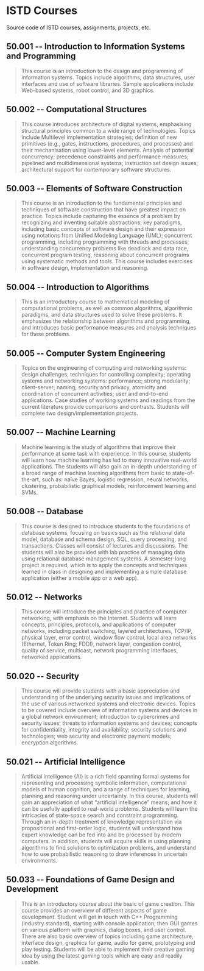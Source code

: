 # ISTD Courses
Source code of ISTD courses, assignments, projects, etc.

## 50.001 -- Introduction to Information Systems and Programming
> This course is an introduction to the design and programming of information systems. Topics include algorithms, data structures, user interfaces and use of software libraries. Sample applications include Web-based systems, robot control, and 3D graphics.

## 50.002 -- Computational Structures
> This course introduces architecture of digital systems, emphasising structural principles common to a wide range of technologies. Topics include Multilevel implementation strategies; definition of new primitives (e.g., gates, instructions, procedures, and processes) and their mechanisation using lower-level elements. Analysis of potential concurrency; precedence constraints and performance measures; pipelined and multidimensional systems; instruction set design issues; architectural support for contemporary software structures.

## 50.003 -- Elements of Software Construction
> This course is an introduction to the fundamental principles and techniques of software construction that have greatest impact on practice. Topics include capturing the essence of a problem by recognizing and inventing suitable abstractions; key paradigms, including basic concepts of software design and their expression using notations from Unified Modeling Language (UML); concurrent programming, including programming with threads and processes, understanding concurrency problems like deadlock and data race, concurrent program testing, reasoning about concurrent programs using systematic methods and tools. This course includes exercises in software design, implementation and reasoning.

## 50.004 -- Introduction to Algorithms
> This is an introductory course to mathematical modeling of computational problems, as well as common algorithms, algorithmic paradigms, and data structures used to solve these problems. It emphasizes the relationship between algorithms and programming, and introduces basic performance measures and analysis techniques for these problems.

## 50.005 -- Computer System Engineering
> Topics on the engineering of computing and networking systems: design challenges; techniques for controlling complexity; operating systems and networking systems: performance; strong modularity; client-server; naming; security and privacy, atomicity and coordination of concurrent activities; user and end-to-end applications. Case studies of working systems and readings from the current literature provide comparisons and contrasts. Students will complete two design/implementation projects.

## 50.007 -- Machine Learning
> Machine learning is the study of algorithms that improve their performance at some task with experience. In this course, students will learn how machine learning has led to many innovative real-world applications. The students will also gain an in-depth understanding of a broad range of machine learning algorithms from basic to state-of-the-art, such as: naïve Bayes, logistic regression, neural networks, clustering, probabilistic graphical models, reinforcement learning and SVMs.

## 50.008 -- Database
> This course is designed to introduce students to the foundations of database systems, focusing on basics such as the relational data model, database and schema design, SQL, query processing, and transactions. Classes will consist of lectures and discussions. The students will also be provided with lab practice of managing data using relational database management systems. A semester-long project is required, which is to apply the concepts and techniques learned in class in designing and implementing a simple database application (either a mobile app or a web app).

## 50.012 -- Networks
> This course will introduce the principles and practice of computer networking, with emphasis on the Internet. Students will learn concepts, principles, protocols, and applications of computer networks, including packet switching, layered architectures, TCP/IP, physical layer, error control, window flow control, local area networks (Ethernet, Token Ring; FDDI), network layer, congestion control, quality of service, multicast, network programming interfaces, networked applications.

## 50.020 -- Security
> This course will provide students with a basic appreciation and understanding of the underlying security issues and implications of the use of various networked systems and electronic devices. Topics to be covered include overview of information systems and devices in a global network environment; introduction to cybercrimes and security issues; threats to information systems and devices; concepts for confidentiality, integrity and availability; security solutions and technologies; web security and electronic payment models; encryption algorithms.

## 50.021 -- Artificial Intelligence
> Artificial intelligence (AI) is a rich field spanning formal systems for representing and processing symbolic information, computational models of human cognition, and a range of techniques for learning, planning and reasoning under uncertainty. In this course, students will gain an appreciation of what “artificial intelligence” means, and how it can be usefully applied to real-world problems. Students will learn the intricacies of state-space search and constraint programming. Through an in-depth treatment of knowledge representation via propositional and first-order logic, students will understand how expert knowledge can be fed into and be processed by modern computers. In addition, students will acquire skills in using planning algorithms to find solutions to optimization problems, and understand how to use probabilistic reasoning to draw inferences in uncertain environments.

## 50.033 -- Foundations of Game Design and Development
> This is an introductory course about the basic of game creation. This course provides an overview of different aspects of game development. Student will get in touch with C++ Programming (industry standard), starting with console application, then GUI games on various platform with graphics, dialog boxes, and user control. There are also basic overview of topics including game architecture, interface design, graphics for game, audio for game, prototyping and play testing. Students will be able to implement their creative gaming idea by using the latest gaming tools which are easy and readily usable.
